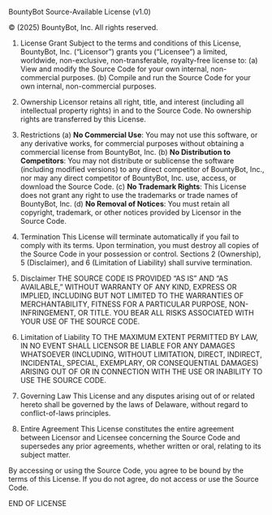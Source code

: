 BountyBot Source-Available License (v1.0)

© (2025) BountyBot, Inc. All rights reserved.

1. License Grant
   Subject to the terms and conditions of this License, BountyBot, Inc. (“Licensor”) grants you (“Licensee”) a limited, worldwide, non-exclusive, non-transferable, royalty-free license to:
   (a) View and modify the Source Code for your own internal, non-commercial purposes.
   (b) Compile and run the Source Code for your own internal, non-commercial purposes.

2. Ownership
   Licensor retains all right, title, and interest (including all intellectual property rights) in and to the Source Code. No ownership rights are transferred by this License.

3. Restrictions
   (a) **No Commercial Use**: You may not use this software, or any derivative works, for commercial purposes without obtaining a commercial license from BountyBot, Inc.
   (b) **No Distribution to Competitors**: You may not distribute or sublicense the software (including modified versions) to any direct competitor of BountyBot, Inc., nor may any direct competitor of BountyBot, Inc. use, access, or download the Source Code.
   (c) **No Trademark Rights**: This License does not grant any right to use the trademarks or trade names of BountyBot, Inc.
   (d) **No Removal of Notices**: You must retain all copyright, trademark, or other notices provided by Licensor in the Source Code.

4. Termination
   This License will terminate automatically if you fail to comply with its terms. Upon termination, you must destroy all copies of the Source Code in your possession or control. Sections 2 (Ownership), 5 (Disclaimer), and 6 (Limitation of Liability) shall survive termination.

5. Disclaimer
   THE SOURCE CODE IS PROVIDED “AS IS” AND “AS AVAILABLE,” WITHOUT WARRANTY OF ANY KIND, EXPRESS OR IMPLIED, INCLUDING BUT NOT LIMITED TO THE WARRANTIES OF MERCHANTABILITY, FITNESS FOR A PARTICULAR PURPOSE, NON-INFRINGEMENT, OR TITLE. YOU BEAR ALL RISKS ASSOCIATED WITH YOUR USE OF THE SOURCE CODE.

6. Limitation of Liability
   TO THE MAXIMUM EXTENT PERMITTED BY LAW, IN NO EVENT SHALL LICENSOR BE LIABLE FOR ANY DAMAGES WHATSOEVER (INCLUDING, WITHOUT LIMITATION, DIRECT, INDIRECT, INCIDENTAL, SPECIAL, EXEMPLARY, OR CONSEQUENTIAL DAMAGES) ARISING OUT OF OR IN CONNECTION WITH THE USE OR INABILITY TO USE THE SOURCE CODE.

7. Governing Law
   This License and any disputes arising out of or related hereto shall be governed by the laws of Delaware, without regard to conflict-of-laws principles.

8. Entire Agreement
   This License constitutes the entire agreement between Licensor and Licensee concerning the Source Code and supersedes any prior agreements, whether written or oral, relating to its subject matter.

By accessing or using the Source Code, you agree to be bound by the terms of this License. If you do not agree, do not access or use the Source Code.

END OF LICENSE